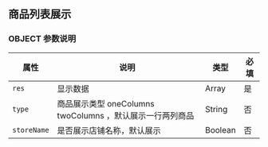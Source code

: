 ## 商品列表展示

### OBJECT 参数说明

| 属性        | 说明                                                       | 类型    | 必填 |
| ----------- | ---------------------------------------------------------- | ------- | ---- |
| `res`       | 显示数据                                                   | Array   | 是   |
| `type`      | 商品展示类型 oneColumns twoColumns  ，默认展示一行两列商品 | String  | 否   |
| `storeName` | 是否展示店铺名称，默认展示                                 | Boolean | 否   |

